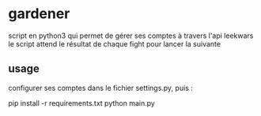 # gardener
script en python3 qui permet de gérer ses comptes à travers l'api leekwars
le script attend le résultat de chaque fight pour lancer la suivante

## usage
configurer ses comptes dans le fichier settings.py, puis :

  pip install -r requirements.txt
  python main.py
